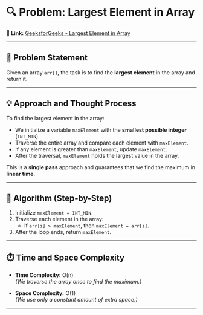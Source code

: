 # 🔍 Problem: Largest Element in Array

**🔗 Link:** [GeeksforGeeks - Largest Element in Array](https://www.geeksforgeeks.org/problems/largest-element-in-array4009/1)

---

## 📝 Problem Statement

Given an array `arr[]`, the task is to find the **largest element** in the array and return it.

---

## 💡 Approach and Thought Process

To find the largest element in the array:

- We initialize a variable `maxElement` with the **smallest possible integer** (`INT_MIN`).
- Traverse the entire array and compare each element with `maxElement`.
- If any element is greater than `maxElement`, update `maxElement`.
- After the traversal, `maxElement` holds the largest value in the array.

This is a **single pass** approach and guarantees that we find the maximum in **linear time**.

---

## 🧾 Algorithm (Step-by-Step)

1. Initialize `maxElement = INT_MIN`.
2. Traverse each element in the array:
   - If `arr[i] > maxElement`, then `maxElement = arr[i]`.
3. After the loop ends, return `maxElement`.

---

## ⏱️ Time and Space Complexity

- **Time Complexity:** O(n)  
  _(We traverse the array once to find the maximum.)_

- **Space Complexity:** O(1)  
  _(We use only a constant amount of extra space.)_

---
